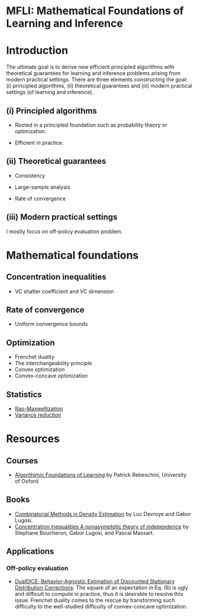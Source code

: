 # MFLI: Mathematical Foundations of Learning and Inference

# Introduction  

The ultimate goal is to derive new efficient principled algorithms with theoretical guarantees for learning and inference problems arising from modern practical settings. There are three elements constructing the goal: (i) principled algorithms, (ii) theoretical guarantees and (iii) modern practical settings (of learning and inference). 

## (i) Principled algorithms 

* Rooted in a principled foundation such as probability theory or optimization. 

* Efficient in practice.  

## (ii) Theoretical guarantees 

* Consistency 

* Large-sample analysis  

* Rate of convergence  

## (iii) Modern practical settings 

I mostly focus on off-policy evaluation problem. 


# Mathematical foundations  

## Concentration inequalities   
* VC shatter coefficient and VC dimension  

## Rate of convergence   
* Uniform convergence bounds  

## Optimization   
* Frenchet duality
* The interchangeability principle 
* Convex optimization  
* Convex-concave optimization 

## Statistics 
* [Rao-Maxwellization](https://en.wikipedia.org/wiki/Rao%E2%80%93Blackwell_theorem)  
* [Variance reduction](http://statweb.stanford.edu/~owen/mc/) 


# Resources 

## Courses  

* [Algorithimic Foundations of Learning](http://www.stats.ox.ac.uk/~rebeschi/teaching/AFoL/19/index.html) by Patrick Rebeschini, University of Oxford   



## Books 

* [Combinatorial Methods in Density Estimation](https://link.springer.com/book/10.1007/978-1-4613-0125-7) by Luc Devroye and Gabor Lugosi.    
* [Concentration inequalities A nonasymptotic theory of independence](https://www.oxfordscholarship.com/view/10.1093/acprof:oso/9780199535255.001.0001/acprof-9780199535255) by Stephane Boucheron, Gabor Lugosi, and Pascal Massart.


## Applications 

### Off-policy evaluation   
* [DualDICE: Behavior-Agnostic Estimation of Discounted Stationary Distribution Corrections](https://arxiv.org/abs/1906.04733): The square of an expectation in Eq. (6) is ugly and difficult to compute in practice, thus it is desirable to resolve this issue. Frenchet duality comes to the rescue by transforming such difficulty to the well-studied difficulty of convex-concave optimization. 
